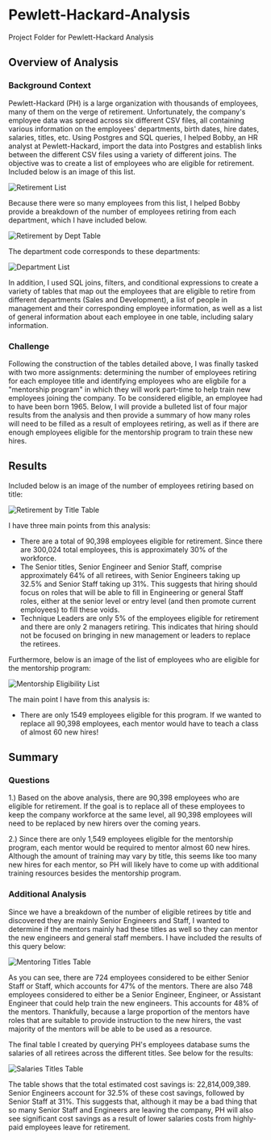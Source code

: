 # Pewlett-Hackard-Analysis
Project Folder for Pewlett-Hackard Analysis

## Overview of Analysis

### Background Context
Pewlett-Hackard (PH) is a large organization with thousands of employees, many of them on the verge of retirement. Unfortunately, the company's employee data was spread across six different CSV files, all containing various information on the employees' departments, birth dates, hire dates, salaries, titles, etc. Using Postgres and SQL queries, I helped Bobby, an HR analyst at Pewlett-Hackard, import the data into Postgres and establish links between the different CSV files using a variety of different joins. The objective was to create a list of employees who are eligible for retirement. Included below is an image of this list.

![Retirement List](https://github.com/SethBoswell/Pewlett-Hackard-Analysis/blob/main/Images/retirement_info.png)

Because there were so many employees from this list, I helped Bobby provide a breakdown of the number of employees retiring from each department, which I have included below.

![Retirement by Dept Table](https://github.com/SethBoswell/Pewlett-Hackard-Analysis/blob/main/Images/retirement_by_dept.png)

The department code corresponds to these departments:

![Department List](https://github.com/SethBoswell/Pewlett-Hackard-Analysis/blob/main/Images/department_list.png)

In addition, I used SQL joins, filters, and conditional expressions to create a variety of tables that map out the employees that are eligible to retire from different departments (Sales and Development), a list of people in management and their corresponding employee information, as well as a list of general information about each employee in one table, including salary information.

### Challenge
Following the construction of the tables detailed above, I was finally tasked with two more assignments: determining the number of employees retiring for each employee title and identifying employees who are eligbile for a "mentorship program" in which they will work part-time to help train new employees joining the company. To be considered eligible, an employee had to have been born 1965. Below, I will provide a bulleted list of four major results from the analysis and then provide a summary of how many roles will need to be filled as a result of employees retiring, as well as if there are enough employees eligible for the mentorship program to train these new hires.

## Results
Included below is an image of the number of employees retiring based on title:

![Retirement by Title Table](https://github.com/SethBoswell/Pewlett-Hackard-Analysis/blob/main/Images/retiring_titles.png)

I have three main points from this analysis:
- There are a total of 90,398 employees eligible for retirement. Since there are 300,024 total employees, this is approximately 30% of the workforce.
- The Senior titles, Senior Engineer and Senior Staff, comprise approximately 64% of all retirees, with Senior Engineers taking up 32.5% and Senior Staff taking up 31%. This suggests that hiring should focus on roles that will be able to fill in Engineering or general Staff roles, either at the senior level or entry level (and then promote current employees) to fill these voids. 
- Technique Leaders are only 5% of the employees eligible for retirement and there are only 2 managers retiring. This indicates that hiring should not be focused on bringing in new management or leaders to replace the retirees. 

Furthermore, below is an image of the list of employees who are eligible for the mentorship program:

![Mentorship Eligibility List](https://github.com/SethBoswell/Pewlett-Hackard-Analysis/blob/main/Images/mentorship_eligibilty.png)

The main point I have from this analysis is:
- There are only 1549 employees eligible for this program. If we wanted to replace all 90,398 employees, each mentor would have to teach a class of almost 60 new hires! 

## Summary
### Questions
1.) Based on the above analysis, there are 90,398 employees who are eligible for retirement. If the goal is to replace all of these employees to keep the company workforce at the same level, all 90,398 employees will need to be replaced by new hirers over the coming years.

2.) Since there are only 1,549 employees eligible for the mentorship program, each mentor would be required to mentor almost 60 new hires. Although the amount of training may vary by title, this seems like too many new hires for each mentor, so PH will likely have to come up with additional training resources besides the mentorship program.

### Additional Analysis
Since we have a breakdown of the number of eligible retirees by title and discovered they are mainly Senior Engineers and Staff, I wanted to determine if the mentors mainly had these titles as well so they can mentor the new engineers and general staff members. I have included the results of this query below:

![Mentoring Titles Table](https://github.com/SethBoswell/Pewlett-Hackard-Analysis/blob/main/Images/mentoring_titles.png)

As you can see, there are 724 employees considered to be either Senior Staff or Staff, which accounts for 47% of the mentors. There are also 748 employees considered to either be a Senior Engineer, Engineer, or Assistant Engineer that could help train the new engineers. This accounts for 48% of the mentors. Thankfully, because a large proportion of the mentors have roles that are suitable to provide instruction to the new hirers, the vast majority of the mentors will be able to be used as a resource.


The final table I created by querying PH's employees database sums the salaries of all retirees across the different titles. See below for the results:

![Salaries Titles Table](https://github.com/SethBoswell/Pewlett-Hackard-Analysis/blob/main/Images/salaries_titles.png)

The table shows that the total estimated cost savings is: 22,814,009,389. Senior Engineers account for 32.5% of these cost savings, followed by Senior Staff at 31%. This suggests that, although it may be a bad thing that so many Senior Staff and Engineers are leaving the company, PH will also see significant cost savings as a result of lower salaries costs from highly-paid employees leave for retirement. 



